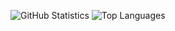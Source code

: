 ![GitHub Statistics](https://github-readme-stats.vercel.app/api?username=stephane&count_private=true&show_icons=true&include_all_commits=true)
![Top Languages](https://github-readme-stats.vercel.app/api/top-langs/?username=stephane&count_private=true&show_icons=true&layout=compact)

<!--
**stephane/stephane** is a ✨ _special_ ✨ repository because its `README.md` (this file) appears on your GitHub profile.

Here are some ideas to get you started:

- 🔭 I’m currently working on ...
- 🌱 I’m currently learning ...
- 👯 I’m looking to collaborate on ...
- 🤔 I’m looking for help with ...
- 💬 Ask me about ...
- 📫 How to reach me: ...
- 😄 Pronouns: ...
- ⚡ Fun fact: ...
-->
